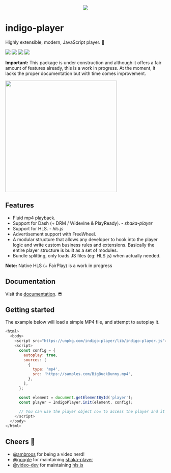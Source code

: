 <p align="center">
  <a href="https://github.com/matvp91/indigo-player">
    <img align="center" src="https://raw.githubusercontent.com/matvp91/indigo-player/master/docs/indigo-player.png">
  </a>
</p>

# indigo-player

Highly extensible, modern, JavaScript player. 👊

[![](https://img.shields.io/npm/v/indigo-player.svg)](https://www.npmjs.com/package/indigo-player)
[![](https://img.shields.io/github/license/matvp91/indigo-player.svg)](https://github.com/matvp91/indigo-player)
[![](https://img.shields.io/snyk/vulnerabilities/github/matvp91/indigo-player.svg)](https://github.com/matvp91/indigo-player)
[![](https://img.shields.io/npm/types/indigo-player.svg)](https://www.npmjs.com/package/indigo-player)

**Important:** This package is under construction and although it offers a fair amount of features already, this is a work in progress. At the moment, it lacks the proper documentation but with time comes improvement.

<img width="350px" align="center" src="https://raw.githubusercontent.com/matvp91/indigo-player/master/docs/example.gif">

## Features

* Fluid mp4 playback.
* Support for Dash (+ DRM / Widevine & PlayReady). - *shaka-player*
* Support for HLS. - *hls.js*
* Advertisement support with FreeWheel.
* A modular structure that allows any developer to hook into the player logic and write custom business rules and extensions. Basically the entire player structure is built as a set of modules.
* Bundle splitting, only loads JS files (eg: HLS.js) when actually needed.

**Note:** Native HLS (+ FairPlay) is a work in progress

## Documentation

Visit the [documentation](https://matvp91.github.io/indigo-player). 😎

## Getting started

The example below will load a simple MP4 file, and attempt to autoplay it.

```javascript
<html>
  <body>
    <script src="https://unpkg.com/indigo-player/lib/indigo-player.js"></script>
    <script>
      const config = {
        autoplay: true,
        sources: [
          {
            type: 'mp4',
            src: 'https://samples.com/BigBuckBunny.mp4',
          },
        ],
      };

      const element = document.getElementById('player');
      const player = IndigoPlayer.init(element, config);
    
      // You can use the player object now to access the player and it's methods (play, pause, ...)
    </script>
  </body>
</html>

```

## Cheers 🍺
* [@ambroos](https://github.com/ambroos) for being a video nerd!
* [@google](https://github.com/google) for maintaining [shaka-player](https://github.com/google/shaka-player)
* [@video-dev](https://github.com/video-dev) for maintaining [hls.js](https://github.com/video-dev/hls.js/)
